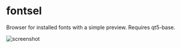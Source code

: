 # fontsel
Browser for installed fonts with a simple preview.
Requires qt5-base.

![screenshot](https://raw.github.com/aldn/fontsel/master/doc/screenshot.png)
